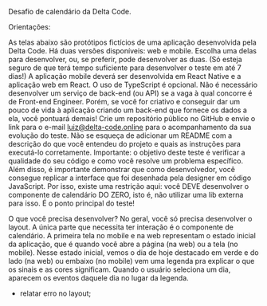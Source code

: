 Desafio de calendário da Delta Code.

Orientações:

As telas abaixo são protótipos fictícios de uma aplicação desenvolvida pela Delta Code. Há duas versões disponíveis: web e mobile.
Escolha uma delas para desenvolver, ou, se preferir, pode desenvolver as duas. (Só esteja seguro de que terá tempo suficiente para desenvolver o teste em até 7 dias!)
A aplicação mobile deverá ser desenvolvida em React Native e a aplicação web em React.
O uso de TypeScript é opcional.
Não é necessário desenvolver um serviço de back-end (ou API) se a vaga à qual concorre é de Front-end Engineer.
Porém, se você for criativo e conseguir dar um pouco de vida à aplicação criando um back-end que fornece os dados a ela, você pontuará demais!
Crie um repositório público no GitHub e envie o link para o e-mail luiz@delta-code.online para o acompanhamento da sua evolução do teste.
Não se esqueça de adicionar um README com a descrição do que você entendeu do projeto e quais as instruções para executá-lo corretamente.
Importante: o objetivo deste teste é verificar a qualidade do seu código e como você resolve um problema específico. Além disso, é importante demonstrar que como desenvolvedor, você consegue replicar a interface que foi desenhada pela designer em código JavaScript.
Por isso, existe uma restrição aqui: você DEVE desenvolver o componente de calendário DO ZERO, isto é, não utilizar uma lib externa para isso. É o ponto principal do teste!

O que você precisa desenvolver?
No geral, você só precisa desenvolver o layout. A única parte que necessita ter interação é o componente de calendário.
A primeira tela no mobile e na web representam o estado inicial da aplicação, que é quando você abre a página (na web) ou a tela (no mobile).
Nesse estado inicial, vemos o dia de hoje destacado em verde e do lado (na web) ou embaixo (no mobile) vem uma legenda pra explicar o que os sinais e as cores significam.
Quando o usuário seleciona um dia, aparecem os eventos daquele dia no lugar da legenda.

-   relatar erro no layout;
